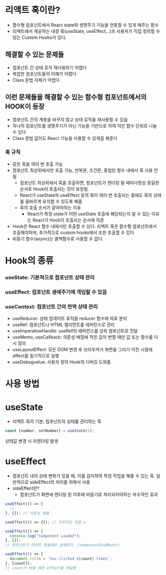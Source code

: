 # 리액트 훅이란?

- 함수형 컴포넌트에서 React state와 생명주기 기능을 연동할 수 있게 해주는 함수
- 리액트에서 제공하는 내장 훅(useState, useEffect,..)과 사용자가 직접 정의할 수 있는 Custom Hooks가 있다.

## 해결할 수 있는 문제들

- 컴포넌트 간 상태 로직 재사용하기 어렵다
- 복잡한 컴포넌트들의 이해가 어렵다
- Class 문법 자체가 어렵다

## 이런 문제들을 해결할 수 있는 함수형 컴포넌트에서의 HOOK이 등장

- 컴포넌트 간의 계층을 바꾸지 않고 상태 로직을 재사용할 수 있음
- 하나의 컴포넌트를 생명주기가 아닌 기능을 기반으로 하여 작은 함수 단위로 나눌 수 있다
- Class 문법 없이도 React 기능을 사용할 수 있게끔 해준다

### 훅 규칙

- 같은 훅을 여러 번 호출 가능
- 컴포넌트 최상위에서만 호출 가능, 반복문, 조건문, 중첩된 함수 내에서 훅 사용 안됨
  - 컴포넌트 최상위에서 훅을 호출하면, 컴포넌트가 렌더링 될 때마다항상 동일한 순서로 Hook이 호출되는 것이 보장됨.
  - React가 useState와 useEffect 등의 훅이 여러 번 호출되는 중에도 훅의 상태를 올바르게 유지할 수 있도록 해줌
  - 훅의 호출 순서가 같아야하는 이유
    - React가 특정 state가 어떤 useState 호출에 해당되는지 알 수 있는 이유는 React가 Hook이 호출되는 순서에 의존
- Hook은 React 함수 내에서만 호출할 수 있다. 리액트 혹은 함수형 컴포넌트에서 호출해야하며, 추가적으로 custom hooks에서 또한 호출할 수 있다
- 비동기 함수(async)는 콜백함수로 사용할 수 없다.

# Hook의 종류

### useState: 기본적으로 컴포넌트 상태 관리

### useEffect: 컴포넌트 생애주기에 개입할 수 있음

### useContext: 컴포넌트 간의 전역 상태 관리

- useReducer: 상태 업데이트 로직을 reducer 함수에 따로 분리
- useRef: 컴포넌트나 HTML 엘리먼트를 레퍼런스로 관리
- useImperativeHandle: useRef의 레퍼런스를 상위 컴포넌트로 전달
- useMemo, useCallback: 의존성 배열에 적힌 값이 변할 때만 값 또는 함수를 다시 정의
- useLayoutEffect: 모든 DOM 변경 후 브라우저가 화면을 그리기 이전 시점에 effect를 동기적으로 실행
- useDebugvalue: 사용자 정의 Hook의 디버깅 도와줌

# 사용 방법

# useState

- 리액트 훅의 기본, 컴포넌트의 상태를 관리하는 훅

```jsx
const [number, setNumber] = useState(1);
```

상태값 변경 시 리렌더링 발생

# useEffect

- 컴포넌트 내의 상태 변화가 있을 때, 이를 감지하여 특정 작업을 해줄 수 있는 훅. 일반적으로 sideEffect의 처리를 위해서 사용
- sideEffect란?
  - 컴포넌트가 화면에 렌더링 된 이후에 비동기로 처리되어야하는 부수적인 효과

```jsx
useEffect(() => {
  //
}, []); // 의존성 배열
```

```jsx
useEffect(() => {}); // 아무것도 전달 x
```

```jsx
useEffect(() => {
  console.log("Component Loaded");
}, []);
// 컴포넌트가 마운트 됐을때만 실행된다. (componentDidMount)
```

```jsx
useEffect(() => {
  document.title = `You clicked ${count} times`;
}, [count]);
// count가 바뀔 때만 effect를 재실행
```
